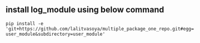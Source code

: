 ## install log_module using below command

`pip install -e 'git+https://github.com/lalitvasoya/multiple_package_one_repo.git#egg=user_module&subdirectory=user_module'
`
